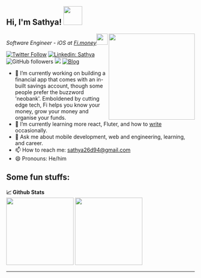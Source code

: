 <h2>Hi, I'm Sathya! <img  align='bottom' src="https://media.giphy.com/media/Gbrdvd7ULfTM4hQiyV/giphy.gif" width="50"></h2>
<img align='right' src="https://media.giphy.com/media/M9gbBd9nbDrOTu1Mqx/giphy.gif" width="230">
<p><em>Software Engineer - iOS at <a href="https://www.fi.money/">Fi.money</a><img src="https://media.giphy.com/media/TdjQAgDIkRsYm1HUbt/giphy.gif" width="30"> 
</em></p>

[![Twitter Follow](https://img.shields.io/twitter/follow/sathya26d94?label=Follow)](https://twitter.com/intent/follow?screen_name=sathya26d94)
[![Linkedin: Sathya](https://img.shields.io/badge/-sathya-n?style=flat-square&logo=Linkedin&logoColor=white&link=https://www.linkedin.com/in/sathya26d94/)](https://www.linkedin.com/in/sathya26d94/)
![GitHub followers](https://img.shields.io/github/followers/sathya26d94?label=Follow&style=social)
![](https://visitor-badge.glitch.me/badge?page_id=sathya26d94_readme)
<a href="https://medium.com/@sathya26d94"><img alt="Blog" src="https://img.shields.io/badge/Medium-Sathya-blue?style=flat&logo=medium"></a>

- 🔭 I’m currently working on building a financial app that comes with an in-built savings account, though some people prefer the buzzword 'neobank'. Emboldened by cutting edge tech, Fi helps you know your money, grow your money and organise your funds.
- 🌱 I’m currently learning more react, Fluter, and how to [write](https://medium.com/@sathya26d94) occasionally.
- 💬 Ask me about mobile development, web and engineering, learning, and career.
- 📫 How to reach me: [sathya26d94@gmail.com](mailto:sathya26d94@gmail.com)
- 😄 Pronouns: He/him

## Some fun stuffs:


<summary><b>📈 Github Stats</b></summary>
<img height="180em" src="https://github-readme-stats.vercel.app/api?username=sathya26d94&show_icons=true&hide_border=true&count_private=true&include_all_commits=true&theme=dark" />
<img height="180em" src="https://github-readme-streak-stats.herokuapp.com/?user=sathya26d94&hide_border=true&theme=dark&count_private=true&include_all_commits=true" />


---
